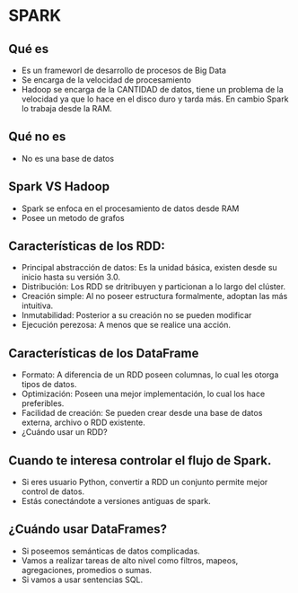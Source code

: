 # SPARK
## Qué es
- Es un frameworl de desarrollo de procesos de Big Data
- Se encarga de la velocidad de procesamiento
- Hadoop se encarga de la CANTIDAD de datos, tiene un problema de la velocidad ya que lo hace en el disco duro y tarda más. En cambio Spark lo trabaja desde la RAM.

## Qué no es
- No es una base de datos

## Spark VS Hadoop
- Spark se enfoca en el procesamiento de datos desde RAM
- Posee un metodo de grafos

## Características de los RDD:

- Principal abstracción de datos: Es la unidad básica, existen desde su inicio hasta su versión 3.0.
- Distribución: Los RDD se dritribuyen y particionan a lo largo del clúster.
- Creación simple: Al no poseer estructura formalmente, adoptan las más intuitiva.
- Inmutabilidad: Posterior a su creación no se pueden modificar
- Ejecución perezosa: A menos que se realice una acción.

## Características de los DataFrame

- Formato: A diferencia de un RDD poseen columnas, lo cual les otorga tipos de datos.
- Optimización: Poseen una mejor implementación, lo cual los hace preferibles.
- Facilidad de creación: Se pueden crear desde una base de datos externa, archivo o RDD existente.
- ¿Cuándo usar un RDD?

## Cuando te interesa controlar el flujo de Spark.
- Si eres usuario Python, convertir a RDD un conjunto permite mejor control de datos.
- Estás conectándote a versiones antiguas de spark.

## ¿Cuándo usar DataFrames?

- Si poseemos semánticas de datos complicadas.
- Vamos a realizar tareas de alto nivel como filtros, mapeos, agregaciones, promedios o sumas.
- Si vamos a usar sentencias SQL.